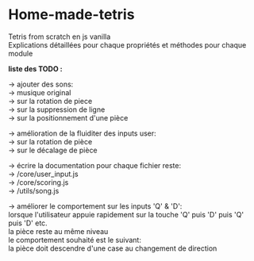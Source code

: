 # Home-made-tetris  

Tetris from scratch en js vanilla  
Explications détaillées pour chaque propriétés et méthodes pour chaque module  

**liste des TODO :**  

-> ajouter des sons:  
    -> musique original  
    -> sur la rotation de piece  
    -> sur la suppression de ligne  
    -> sur la positionnement d'une pièce  

-> amélioration de la fluiditer des inputs user:  
    -> sur la rotation de pièce  
    -> sur le décalage de pièce  

-> écrire la documentation pour chaque fichier reste:  
    -> /core/user_input.js  
    -> /core/scoring.js  
    -> /utils/song.js  

-> améliorer le comportement sur les inputs 'Q' & 'D':  
    lorsque l'utilisateur appuie rapidement sur la touche 'Q' puis 'D' puis 'Q' puis 'D' etc.  
    la pièce reste au même niveau  
    le comportement souhaité est le suivant:  
    la pièce doit descendre d'une case au changement de direction  
    
